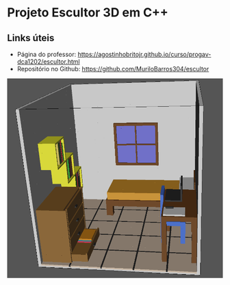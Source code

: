 # Projeto Escultor 3D em C++
## Links úteis
- Página do professor: https://agostinhobritojr.github.io/curso/progav-dca1202/escultor.html
- Repositório no Github: https://github.com/MuriloBarros304/escultor

![Modelagem de demonstração](https://github.com/MuriloBarros304/escultor/blob/main/img-geomview.png?raw-true)